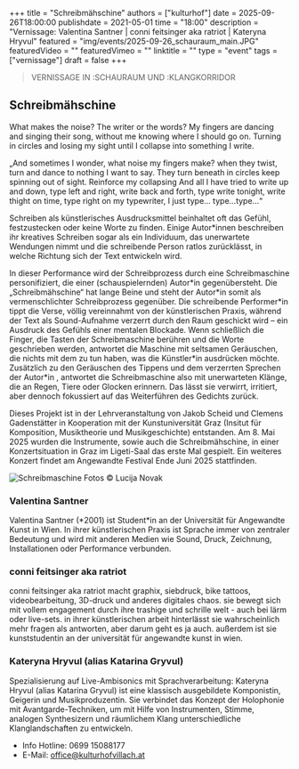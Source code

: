 +++
title = "Schreibmähschine"
authors = ["kulturhof"]
date = 2025-09-26T18:00:00
publishdate = 2021-05-01
time = "18:00"
description = "Vernissage: Valentina Santner | conni feitsinger aka ratriot | Kateryna Hryvul"
featured = "img/events/2025-09-26_schauraum_main.JPG"
featuredVideo = ""
featuredVimeo = ""
linktitle = ""
type = "event"
tags = ["vernissage"]
draft = false
+++

> VERNISSAGE IN :SCHAURAUM UND :KLANGKORRIDOR

## Schreibmähschine

What makes the noise? The writer or the words? My fingers are dancing and singing their song,
without me knowing where I should go on. Turning in circles and losing my sight until I collapse
into something I write.

„And sometimes I wonder, what noise my fingers make?
when they twist,
turn and dance
to nothing I want to say.
They turn beneath in circles
keep spinning out of sight.
Reinforce my collapsing
And all I have tried to write
up and down,
type
left and right,
write
back and forth,
type write
tonight,
write
thight on time,
type
right on my
typewriter,
I just
type... type...type...“

Schreiben als künstlerisches Ausdrucksmittel beinhaltet oft das Gefühl, festzustecken oder keine Worte zu finden. Einige Autor\*innen beschreiben ihr kreatives Schreiben sogar als ein Individuum, das unerwartete Wendungen nimmt und die schreibende Person ratlos zurücklässt, in welche Richtung sich der Text entwickeln wird.

In dieser Performance wird der Schreibprozess durch eine Schreibmaschine personifiziert, die einer (schauspielernden) Autor\*in gegenübersteht. Die „Schreibmähschine“ hat lange Beine und steht der Autor\*in somit als vermenschlichter Schreibprozess gegenüber. Die schreibende Performer\*in tippt die Verse, völlig vereinnahmt von der künstlerischen Praxis, während der Text als Sound-Aufnahme verzerrt durch den Raum geschickt wird – ein Ausdruck des Gefühls einer mentalen Blockade. Wenn schließlich die Finger, die Tasten der Schreibmaschine berühren und die Worte geschrieben werden, antwortet die Maschine mit seltsamen Geräuschen, die nichts mit dem zu tun haben, was die Künstler\*in ausdrücken möchte. Zusätzlich zu den Geräuschen des Tippens und dem verzerrten Sprechen der Autor\*in , antwortet die Schreibmaschine also mit unerwarteten Klänge, die an Regen, Tiere oder Glocken erinnern. Das lässt sie verwirrt, irritiert, aber dennoch fokussiert auf das Weiterführen des Gedichts zurück.

Dieses Projekt ist in der Lehrveranstaltung von Jakob Scheid und Clemens Gadenstätter in Kooperation mit der Kunstuniversität Graz (Insitut für Komposition, Musiktheorie und Musikgeschichte) entstanden. Am 8. Mai 2025 wurden die Instrumente, sowie auch die Schreibmähschine, in einer Konzertsituation in Graz im Ligeti-Saal das erste Mal gespielt. Ein weiteres Konzert findet am Angewandte Festival Ende Juni 2025 stattfinden.

![Schreibmaschine](/img/events/2025-09-26_schauraum.JPG)
Fotos © Lucija Novak

### Valentina Santner
Valentina Santner (\*2001) ist Student\*in an der Universität für Angewandte Kunst in Wien. In ihrer künstlerischen Praxis ist Sprache immer von zentraler Bedeutung und wird mit anderen Medien wie Sound, Druck, Zeichnung, Installationen oder Performance verbunden.

### conni feitsinger aka ratriot
conni feitsinger aka ratriot macht graphix, siebdruck, bike tattoos, videobearbeitung, 3D-druck und anderes digitales chaos. sie bewegt sich mit vollem engagement durch ihre trashige und schrille welt - auch bei lärm oder live-sets. in ihrer künstlerischen arbeit hinterlässt sie wahrscheinlich mehr fragen als antworten, aber darum geht es ja auch. außerdem ist sie kunststudentin an der universität für angewandte kunst in wien.

### Kateryna Hryvul (alias Katarina Gryvul)
Spezialisierung auf Live-Ambisonics mit Sprachverarbeitung: Kateryna Hryvul (alias Katarina Gryvul) ist eine klassisch ausgebildete Komponistin, Geigerin und Musikproduzentin. Sie verbindet das Konzept der Holophonie mit Avantgarde-Techniken, um mit Hilfe von Instrumenten, Stimme, analogen Synthesizern und räumlichem Klang unterschiedliche Klanglandschaften zu entwickeln.

- Info Hotline: 0699 15088177 
- E-Mail: office@kulturhofvillach.at
